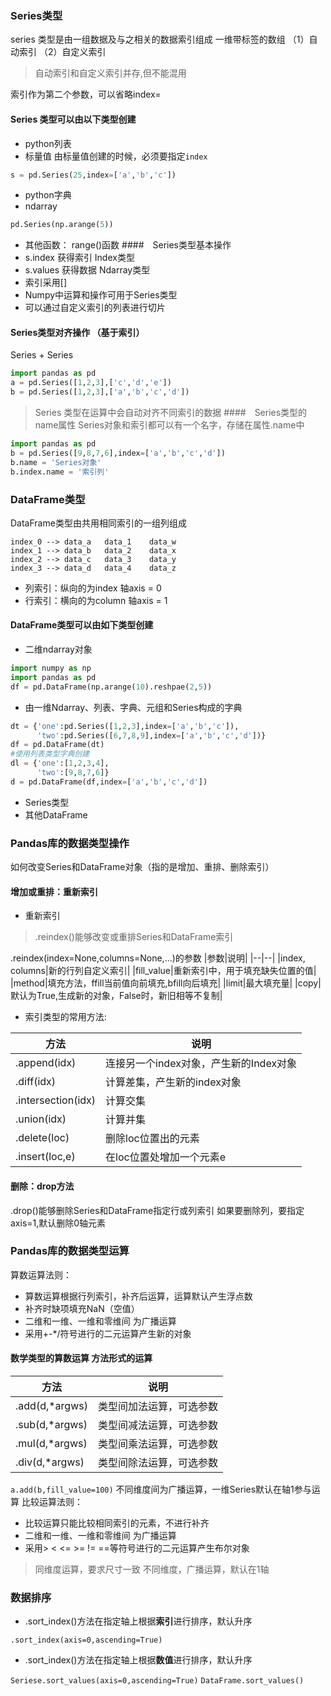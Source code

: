 ### Series类型 
series 类型是由一组数据及与之相关的数据索引组成
一维带标签的数组
（1）自动索引 （2）自定义索引  
> 自动索引和自定义索引并存,但不能混用

索引作为第二个参数，可以省略index=
#### Series 类型可以由以下类型创建
* python列表 
* 标量值  由标量值创建的时候，必须要指定`index`
``` python 
s = pd.Series(25,index=['a','b','c']) 
```
* python字典 
* ndarray  
``` python 
pd.Series(np.arange(5))  
```
* 其他函数： range()函数 
####　Series类型基本操作  
* s.index  获得索引 Index类型
* s.values 获得数据 Ndarray类型 
* 索引采用[]
* Numpy中运算和操作可用于Series类型
* 可以通过自定义索引的列表进行切片
#### Series类型对齐操作 （基于索引）
Series + Series 
``` python
import pandas as pd 
a = pd.Series([1,2,3],['c','d','e'])
b = pd.Series([1,2,3],['a','b','c','d']) 
```
> Series 类型在运算中会自动对齐不同索引的数据
####　Series类型的name属性 
Series对象和索引都可以有一个名字，存储在属性.name中 
```python 
import pandas as pd 
b = pd.Series([9,8,7,6],index=['a','b','c','d'])
b.name = 'Series对象'
b.index.name = '索引列'
``` 

### DataFrame类型
DataFrame类型由共用相同索引的一组列组成
```
index_0 --> data_a   data_1    data_w
index_1 --> data_b   data_2    data_x
index_2 --> data_c   data_3    data_y
index_3 --> data_d   data_4    data_z
```
* 列索引：纵向的为index   轴axis = 0 
* 行索引：横向的为column  轴axis = 1 
#### DataFrame类型可以由如下类型创建
* 二维ndarray对象
``` python 
import numpy as np 
import pandas as pd 
df = pd.DataFrame(np.arange(10).reshpae(2,5))
```
* 由一维Ndarray、列表、字典、元组和Series构成的字典
``` python 
dt = {'one':pd.Series([1,2,3],index=['a','b','c']),
      'two':pd.Series([6,7,8,9],index=['a','b','c','d'])}
df = pd.DataFrame(dt)
#使用列表类型字典创建
dl = {'one':[1,2,3,4],
      'two':[9,8,7,6]}
d = pd.DataFrame(df,index=['a','b','c','d'])
```
* Series类型
* 其他DataFrame 

### Pandas库的数据类型操作 
如何改变Series和DataFrame对象（指的是增加、重排、删除索引）
#### 增加或重排：重新索引 
* 重新索引 
> .reindex()能够改变或重排Series和DataFrame索引

.reindex(index=None,columns=None,...)的参数
|参数|说明|
|--|--|
|index, columns|新的行列自定义索引|
|fill_value|重新索引中，用于填充缺失位置的值|
|method|填充方法，ffill当前值向前填充,bfill向后填充|
|limit|最大填充量|
|copy|默认为True,生成新的对象，False时，新旧相等不复制| 
* 索引类型的常用方法:

|方法|说明|
|--|--|
|.append(idx)|连接另一个index对象，产生新的Index对象|
|.diff(idx)|计算差集，产生新的index对象|
|.intersection(idx)|计算交集|
|.union(idx)|计算并集|
|.delete(loc)|删除loc位置出的元素|
|.insert(loc,e)|在loc位置处增加一个元素e|

#### 删除：drop方法
.drop()能够删除Series和DataFrame指定行或列索引
如果要删除列，要指定axis=1,默认删除0轴元素

### Pandas库的数据类型运算
算数运算法则：
* 算数运算根据行列索引，补齐后运算，运算默认产生浮点数
* 补齐时缺项填充NaN（空值）
* 二维和一维、一维和零维间 为广播运算
* 采用+-*/符号进行的二元运算产生新的对象 
#### 数学类型的算数运算 方法形式的运算 
|方法|说明|
|--|--|
|.add(d,*argws)|类型间加法运算，可选参数|
|.sub(d,*argws)|类型间减法运算，可选参数|
|.mul(d,*argws)|类型间乘法运算，可选参数|
|.div(d,*argws)|类型间除法运算，可选参数| 
`a.add(b,fill_value=100)` 
不同维度间为广播运算，一维Series默认在轴1参与运算
比较运算法则：
* 比较运算只能比较相同索引的元素，不进行补齐
* 二维和一维、一维和零维间 为广播运算
* 采用> < <= >= != ==等符号进行的二元运算产生布尔对象
> 同维度运算，要求尺寸一致
> 不同维度，广播运算，默认在1轴 


### 数据排序
* .sort_index()方法在指定轴上根据**索引**进行排序，默认升序

`.sort_index(axis=0,ascending=True)`
* .sort_index()方法在指定轴上根据**数值**进行排序，默认升序 

`Seriese.sort_values(axis=0,ascending=True)`
`DataFrame.sort_values()`